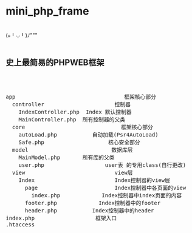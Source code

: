 # mini_php_frame
<br>
(๑╹◡╹)ﾉ"""
<br><br>
<h2>史上最简易的PHPWEB框架</h2>
<br><br>

<pre>
app                                  框架核心部分
  controller                      控制器
    IndexController.php  Index 默认控制器
    MainController.php  所有控制器的父类
  core                              框架核心部分
    autoLoad.php           自动加载(Psr4AutoLoad)
    Safe.php                    核心安全部分
  model                          数据库层
    MainModel.php       所有库的父类
    user.php                   user表 的专用class(自行更改)
  view                            view层
    Index                         Index控制器的view层
      page                        Index控制器中各页面的view
        index.php             Index控制器中index页面的内容
      footer.php             Index控制器中的footer
      header.php           Index控制器中的header
index.php                   框架入口
.htaccess
</pre>